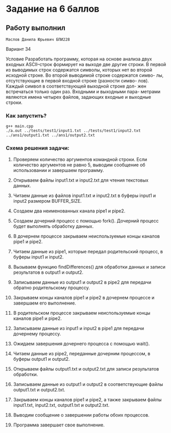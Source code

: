 # Задание на 6 баллов
## Работу выполнил 
```
Маслов Данила Юрьевич БПИ228
```
Вариант 34

Условие
Разработать программу, которая на основе анализа двух входных ASCII–строк формирует на выходе две другие строки. В первой из выводимых строк содержатся символы, которых нет во второй исходной строке. Во второй выводимой строке содержатся симво- лы, отсутствующие в первой входной строке (разности симво- лов). Каждый символ в соответствующей выходной строке дол- жен встречаться только один раз. Входными и выходными пара- метрами являются имена четырех файлов, задающих входные и выходные строки.

### Как запустить?

```
g++ main.cpp
./a.out ../tests/test1/input1.txt ../tests/test1/input2.txt ../ans1/output1.txt ../ans1/output2.txt
```


### Схема решения задачи:

1. Проверяем количество аргументов командной строки. Если количество аргументов не равно 5, выводим сообщение об использовании и завершаем программу.

2. Открываем файлы input1.txt и input2.txt для чтения текстовых данных.

3. Читаем данные из файлов input1.txt и input2.txt в буферы input1 и input2 размером BUFFER_SIZE.

4. Создаем два неименованных канала pipe1 и pipe2.

5. Создаем дочерний процесс с помощью fork(). Дочерний процесс будет выполнять обработку данных.

6. В дочернем процессе закрываем неиспользуемые концы каналов pipe1 и pipe2.

7. Читаем данные из pipe1, которые передал родительский процесс, в буферы input1 и input2.

8. Вызываем функцию findDifferences() для обработки данных и записи результатов в output1 и output2.

9. Записываем данные из output1 и output2 в pipe2 для передачи обратно родительскому процессу.

10. Закрываем концы каналов pipe1 и pipe2 в дочернем процессе и завершаем его выполнение.

11. В родительском процессе закрываем неиспользуемые концы каналов pipe1 и pipe2.

12. Записываем данные из input1 и input2 в pipe1 для передачи дочернему процессу.

13. Ожидаем завершения дочернего процесса с помощью wait().

14. Читаем данные из pipe2, переданные дочерним процессом, в буферы output1 и output2.

15. Открываем файлы output1.txt и output2.txt для записи результатов обработки.

16. Записываем данные из output1 и output2 в соответствующие файлы output1.txt и output2.txt.

17. Закрываем концы каналов pipe1 и pipe2, а также закрываем файлы input1.txt, input2.txt, output1.txt и output2.txt.

18. Выводим сообщение о завершении работы обоих процессов.

19. Программа завершает свое выполнение.
